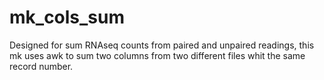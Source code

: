 # mk_cols_sum
Designed for sum RNAseq counts from paired and unpaired readings, this mk uses awk to sum two columns from two different files whit the same record number.
